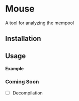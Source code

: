 # Mouse

A tool for analyzing the mempool

## Installation

## Usage

#### Example

### Coming Soon
- [ ] Decompilation